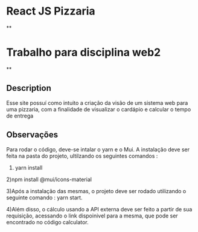 # React JS Pizzaria

**

# Trabalho para disciplina web2

**
## Description
Esse site possuí como intuito a criação da visão de um sistema web para uma pizzaria, com a finalidade de visualizar o cardápio e calcular o tempo de entrega 

## Observações
Para rodar o código, deve-se intalar o yarn e o Mui.
A instalação deve ser feita na pasta do projeto, ultilzando os seguintes comandos :

1) yarn install

2)npm install @mui/icons-material

3)Após a instalação das mesmas, o projeto deve ser rodado utilizando o seguinte comando : yarn start.

4)Além disso, o cálculo usando a API externa deve ser feito a partir de sua requisição, acessando o link dispoinivel para a mesma, que pode ser encontrado no código calculator.